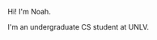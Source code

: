 Hi! I'm Noah. 

I'm an undergraduate CS student at UNLV. 


<!---
nnechi/nnechi is a ✨ special ✨ repository because its `README.md` (this file) appears on your GitHub profile.
You can click the Preview link to take a look at your changes.
--->
